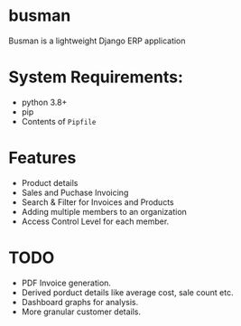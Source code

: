 # busman
Busman is a lightweight Django ERP application

# System Requirements:
* python 3.8+
* pip
* Contents of `Pipfile`

# Features
* Product details
* Sales and Puchase Invoicing
* Search & Filter for Invoices and Products
* Adding multiple members to an organization
* Access Control Level for each member.

# TODO
* PDF Invoice generation.
* Derived porduct details like average cost, sale count etc.
* Dashboard graphs for analysis.
* More granular customer details.